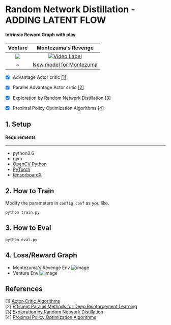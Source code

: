 # Random Network Distillation - ADDING LATENT FLOW
#### Intrinsic Reward Graph with play
| Venture             |  Montezuma's Revenge |
:-------------------------:|:-------------------------:
![](https://github.com/jcwleo/random-network-distillation-pytorch/blob/master/asset/venture.gif)  |  [![Video Label](https://github.com/jcwleo/random-network-distillation-pytorch/blob/master/asset/montezuma.gif)](https://youtu.be/eEoHnkDUw4k?t=0s)
 ~ | [New model for Montezuma](https://www.youtube.com/watch?v=IxXHQDHvGoE&feature=youtu.be)

- [x] Advantage Actor critic [[1]](#references)
- [x] Parallel Advantage Actor critic [[2]](#references)
- [x] Exploration by Random Network Distillation [[3]](#references)
- [x] Proximal Policy Optimization Algorithms [[4]](#references)

 
## 1. Setup
####  Requirements

------------

- python3.6
- gym
- [OpenCV Python](https://pypi.python.org/pypi/opencv-python)
- [PyTorch](http://pytorch.org/)
- [tensorboardX](https://github.com/lanpa/tensorboardX)


## 2. How to Train
Modify the parameters in `config.conf` as you like.
```
python train.py
```

## 3. How to Eval
```
python eval.py
```

## 4. Loss/Reward Graph
- Montezuma's Revenge Env
![image](https://user-images.githubusercontent.com/23333028/50719328-de9a9400-10dd-11e9-8c8c-29f7709cdf1d.png)
- Venture Env
![image](https://user-images.githubusercontent.com/23333028/48773457-c37cec00-ed0a-11e8-8c20-f9c35effc42d.png)



References
----------

[1] [Actor-Critic Algorithms](https://papers.nips.cc/paper/1786-actor-critic-algorithms.pdf)    
[2] [Efficient Parallel Methods for Deep Reinforcement Learning](https://arxiv.org/abs/1705.04862)  
[3] [Exploration by Random Network Distillation](https://arxiv.org/abs/1810.12894)   
[4] [Proximal Policy Optimization Algorithms](https://arxiv.org/abs/1707.06347)  
  

